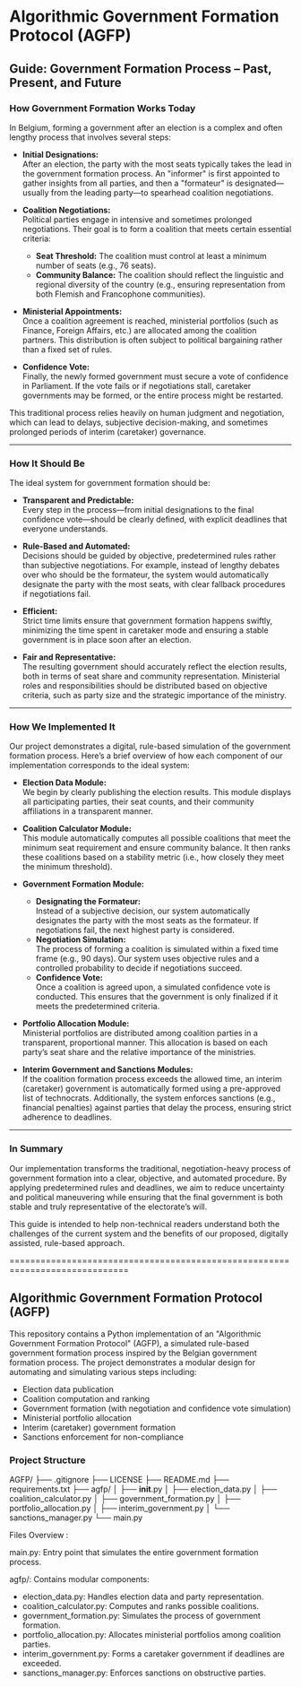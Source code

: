 # Algorithmic Government Formation Protocol (AGFP)

## Guide: Government Formation Process – Past, Present, and Future

### How Government Formation Works Today

In Belgium, forming a government after an election is a complex and often lengthy process that involves several steps:

- **Initial Designations:**  
  After an election, the party with the most seats typically takes the lead in the government formation process. An "informer" is first appointed to gather insights from all parties, and then a "formateur" is designated—usually from the leading party—to spearhead coalition negotiations.

- **Coalition Negotiations:**  
  Political parties engage in intensive and sometimes prolonged negotiations. Their goal is to form a coalition that meets certain essential criteria:
  - **Seat Threshold:** The coalition must control at least a minimum number of seats (e.g., 76 seats).
  - **Community Balance:** The coalition should reflect the linguistic and regional diversity of the country (e.g., ensuring representation from both Flemish and Francophone communities).

- **Ministerial Appointments:**  
  Once a coalition agreement is reached, ministerial portfolios (such as Finance, Foreign Affairs, etc.) are allocated among the coalition partners. This distribution is often subject to political bargaining rather than a fixed set of rules.

- **Confidence Vote:**  
  Finally, the newly formed government must secure a vote of confidence in Parliament. If the vote fails or if negotiations stall, caretaker governments may be formed, or the entire process might be restarted.

This traditional process relies heavily on human judgment and negotiation, which can lead to delays, subjective decision-making, and sometimes prolonged periods of interim (caretaker) governance.

---

### How It Should Be

The ideal system for government formation should be:

- **Transparent and Predictable:**  
  Every step in the process—from initial designations to the final confidence vote—should be clearly defined, with explicit deadlines that everyone understands.

- **Rule-Based and Automated:**  
  Decisions should be guided by objective, predetermined rules rather than subjective negotiations. For example, instead of lengthy debates over who should be the formateur, the system would automatically designate the party with the most seats, with clear fallback procedures if negotiations fail.

- **Efficient:**  
  Strict time limits ensure that government formation happens swiftly, minimizing the time spent in caretaker mode and ensuring a stable government is in place soon after an election.

- **Fair and Representative:**  
  The resulting government should accurately reflect the election results, both in terms of seat share and community representation. Ministerial roles and responsibilities should be distributed based on objective criteria, such as party size and the strategic importance of the ministry.

---

### How We Implemented It

Our project demonstrates a digital, rule-based simulation of the government formation process. Here’s a brief overview of how each component of our implementation corresponds to the ideal system:

- **Election Data Module:**  
  We begin by clearly publishing the election results. This module displays all participating parties, their seat counts, and their community affiliations in a transparent manner.

- **Coalition Calculator Module:**  
  This module automatically computes all possible coalitions that meet the minimum seat requirement and ensure community balance. It then ranks these coalitions based on a stability metric (i.e., how closely they meet the minimum threshold).

- **Government Formation Module:**  
  - **Designating the Formateur:**  
    Instead of a subjective decision, our system automatically designates the party with the most seats as the formateur. If negotiations fail, the next highest party is considered.
  - **Negotiation Simulation:**  
    The process of forming a coalition is simulated within a fixed time frame (e.g., 90 days). Our system uses objective rules and a controlled probability to decide if negotiations succeed.
  - **Confidence Vote:**  
    Once a coalition is agreed upon, a simulated confidence vote is conducted. This ensures that the government is only finalized if it meets the predetermined criteria.

- **Portfolio Allocation Module:**  
  Ministerial portfolios are distributed among coalition parties in a transparent, proportional manner. This allocation is based on each party’s seat share and the relative importance of the ministries.

- **Interim Government and Sanctions Modules:**  
  If the coalition formation process exceeds the allowed time, an interim (caretaker) government is automatically formed using a pre-approved list of technocrats. Additionally, the system enforces sanctions (e.g., financial penalties) against parties that delay the process, ensuring strict adherence to deadlines.

---

### In Summary

Our implementation transforms the traditional, negotiation-heavy process of government formation into a clear, objective, and automated procedure. By applying predetermined rules and deadlines, we aim to reduce uncertainty and political maneuvering while ensuring that the final government is both stable and truly representative of the electorate’s will.

This guide is intended to help non-technical readers understand both the challenges of the current system and the benefits of our proposed, digitally assisted, rule-based approach.

=============================================================================

## Algorithmic Government Formation Protocol (AGFP)

This repository contains a Python implementation of an "Algorithmic Government Formation Protocol" (AGFP), a simulated rule-based government formation process inspired by the Belgian government formation process. The project demonstrates a modular design for automating and simulating various steps including:
- Election data publication
- Coalition computation and ranking
- Government formation (with negotiation and confidence vote simulation)
- Ministerial portfolio allocation
- Interim (caretaker) government formation
- Sanctions enforcement for non-compliance

### Project Structure

AGFP/
 ├── .gitignore
 ├── LICENSE
 ├── README.md
 ├── requirements.txt
 ├── agfp/
 │   ├── __init__.py
 │   ├── election_data.py
 │   ├── coalition_calculator.py
 │   ├── government_formation.py
 │   ├── portfolio_allocation.py
 │   ├── interim_government.py
 │   └── sanctions_manager.py
 └── main.py

Files Overview : 

main.py: Entry point that simulates the entire government formation process.

agfp/: Contains modular components:
- election_data.py: Handles election data and party representation.
- coalition_calculator.py: Computes and ranks possible coalitions.
- government_formation.py: Simulates the process of government formation.
- portfolio_allocation.py: Allocates ministerial portfolios among coalition parties.
- interim_government.py: Forms a caretaker government if deadlines are exceeded.
- sanctions_manager.py: Enforces sanctions on obstructive parties.
